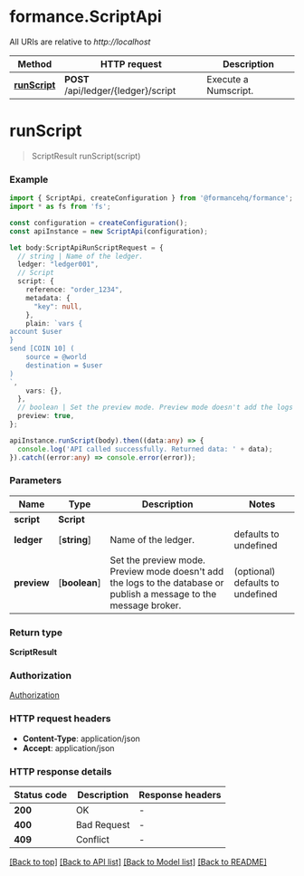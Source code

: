 # formance.ScriptApi

All URIs are relative to *http://localhost*

Method | HTTP request | Description
------------- | ------------- | -------------
[**runScript**](ScriptApi.md#runScript) | **POST** /api/ledger/{ledger}/script | Execute a Numscript.


# **runScript**
> ScriptResult runScript(script)


### Example


```typescript
import { ScriptApi, createConfiguration } from '@formancehq/formance';
import * as fs from 'fs';

const configuration = createConfiguration();
const apiInstance = new ScriptApi(configuration);

let body:ScriptApiRunScriptRequest = {
  // string | Name of the ledger.
  ledger: "ledger001",
  // Script
  script: {
    reference: "order_1234",
    metadata: {
      "key": null,
    },
    plain: `vars {
account $user
}
send [COIN 10] (
	source = @world
	destination = $user
)
`,
    vars: {},
  },
  // boolean | Set the preview mode. Preview mode doesn't add the logs to the database or publish a message to the message broker. (optional)
  preview: true,
};

apiInstance.runScript(body).then((data:any) => {
  console.log('API called successfully. Returned data: ' + data);
}).catch((error:any) => console.error(error));
```


### Parameters

Name | Type | Description  | Notes
------------- | ------------- | ------------- | -------------
 **script** | **Script**|  |
 **ledger** | [**string**] | Name of the ledger. | defaults to undefined
 **preview** | [**boolean**] | Set the preview mode. Preview mode doesn&#39;t add the logs to the database or publish a message to the message broker. | (optional) defaults to undefined


### Return type

**ScriptResult**

### Authorization

[Authorization](README.md#Authorization)

### HTTP request headers

 - **Content-Type**: application/json
 - **Accept**: application/json


### HTTP response details
| Status code | Description | Response headers |
|-------------|-------------|------------------|
**200** | OK |  -  |
**400** | Bad Request |  -  |
**409** | Conflict |  -  |

[[Back to top]](#) [[Back to API list]](README.md#documentation-for-api-endpoints) [[Back to Model list]](README.md#documentation-for-models) [[Back to README]](README.md)

